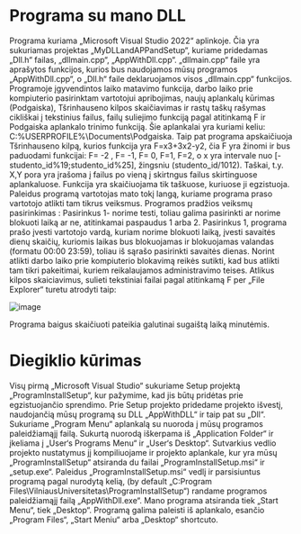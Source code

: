 # Programa su mano DLL
Programa kuriama „Microsoft Visual Studio 2022“ aplinkoje. Čia yra sukuriamas projektas 
„MyDLLandAPPandSetup“, kuriame pridedamas „Dll.h“ failas, „dllmain.cpp“, „AppWithDll.cpp“.
„dllmain.cpp“ faile yra aprašytos funkcijos, kurios bus naudojamos mūsų programos „AppWithDll.cpp“, o „Dll.h“ faile deklaruojamos visos „dllmain.cpp“ funkcijos. Programoje įgyvendintos laiko matavimo funkcija, darbo laiko prie kompiuterio pasirinktam vartotojui apribojimas, naujų aplankalų kūrimas (Podgaiska), Tšrinhauseno kilpos skaičiavimas ir rastų taškų rašymas cikliškai į tekstinius failus, failų suliejimo funkciją pagal atitinkamą F ir Podgaiska aplankalo trinimo funkciją. Šie aplankalai yra kuriami keliu: C:\%USERPROFILE%\Documents\Podgaiska. Taip pat programa apskaičiuoja Tšrinhauseno kilpą, kurios funkcija yra F=x3+3x2-y2, čia F yra žinomi ir bus paduodami funkcijai: F= -2 , F= -1, F= 0, F=1, F=2, o x yra intervale nuo [-studento_id%19;studento_id%25], žingsniu (studento_id/1012). Taškai, t.y. X,Y pora yra įrašoma į failus po vieną į skirtngus failus skirtinguose aplankaluose. Funkcija yra skaičiuojama tik taškuose, kuriuose ji egzistuoja. Paleidus programą vartotojas mato tokį langą, kuriame programa praso vartotojo atlikti tam tikrus veiksmus. Programos pradžios veiksmų pasirinkimas :
Pasirinkus 1- norime testi, toliau galima pasirinkti ar norime blokuoti laiką ar ne, atitinkamai paspaudus 1 arba 
2. Pasirinkus 1, programa prašo įvesti vartotojo vardą, kuriam norime blokuoti laiką, įvesti 
savaitės dienų skaičių, kuriomis laikas bus blokuojamas ir blokuojamas valandas (formatu 00:00
23:59), toliau iš sąrašo pasirinkti savaitės dienas. Norint atlikti darbo laiko prie kompiuterio blokavimą reikės sutikti, kad bus atlikti tam tikri pakeitimai, kuriem reikalaujamos administravimo teises. 
Atlikus kilpos skaiciavimus, sulieti tekstiniai failai pagal atitinkamą F per „File Explorer“ turetu atrodyti taip:

![image](https://github.com/user-attachments/assets/bd268b8f-18be-4fc2-aa63-bc3f41af17d3)

Programa baigus skaičiuoti pateikia galutinai sugaištą laiką minutėmis.

# Diegiklio kūrimas

Visų pirmą „Microsoft Visual Studio“ sukuriame Setup projektą „ProgramInstallSetup“, kur pažymime, kad jis būtų pridėtas prie egzistuojančio sprendimo. Prie Setup projekto pridedame projekto išvestį, naudojančią mūsų programą su DLL „AppWithDLL“ ir taip pat su „Dll“. Sukuriame „Program Menu“ aplankalą su nuoroda į mūsų programos paleidžiamąjį failą. Sukurtą nuorodą iškerpama iš „Application Folder“ ir įkeliama į „User‘s Programs Menu“ ir „User‘s Desktop“. Sutvarkius vedlio projekto nustatymus jį kompiliuojame ir projekto aplankale, kur yra mūsų „ProgramInstallSetup“ atsiranda du failai „ProgramInstallSetup.msi“ ir „setup.exe“. 
Paleidus „ProgramInstallSetup.msi“ vedlį ir parsisiuntus programą pagal nurodytą kelią, (by default „C:Program Files\VilniausUniversitetas\ProgramInstallSetup“) randame programos paleidžiamąjį failą „AppWithDll.exe“. Mano programa atsiranda tiek „Start Menu“, tiek „Desktop“. Programą galima paleisti iš aplankalo, esančio „Program Files“, „Start Meniu“ arba „Desktop“ shortcuto. 
